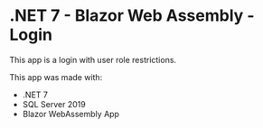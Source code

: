 # .NET 7 - Blazor Web Assembly - Login

This app is a login with user role restrictions.

This app was made with:
- .NET 7
- SQL Server 2019
- Blazor WebAssembly App